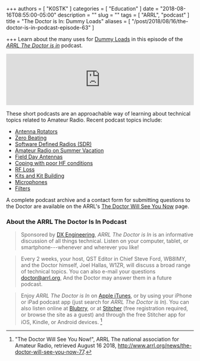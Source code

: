 +++
authors = [ "K0STK" ]
categories = [ "Education" ]
date = "2018-08-16T08:55:00-05:00"
description = ""
slug = ""
tags = [ "ARRL", "podcast" ]
title = "The Doctor is In: Dummy Loads"
aliases = [ "/post/2018/08/16/the-doctor-is-in-podcast-episode-63" ]

+++
Learn about the many uses for
[Dummy Loads](https://www.blubrry.com/arrl_the_doctor_is_in/35778069/dummy-loads/)
in this episode of the
[*ARRL The Doctor is in*](http://www.arrl.org/doctor/) podcast. 
<!--more-->

<iframe src="http://player.blubrry.com?media_url=http://media.blubrry.com/arrl_the_doctor_is_in/content.blubrry.com/arrl_the_doctor_is_in/Dummy_Loads_-_August_16_2018.mp3" scrolling="no" width="100%" height="138px" frameborder="0"></iframe>

These short podcasts are an approachable way of learning about technical
topics related to Amateur Radio. Recent podcast topics include:

* [Antenna Rotators](https://www.blubrry.com/arrl_the_doctor_is_in/35777517/antenna-rotators/)
* [Zero Beating](https://www.blubrry.com/arrl_the_doctor_is_in/34738261/arrls-the-doctor-is-in-zero-beating/)
* [Software Defined Radios \(SDR\)](https://www.blubrry.com/arrl_the_doctor_is_in/34737871/arrls-the-doctor-is-in/)
* [Amateur Radio on Summer Vacation](https://www.blubrry.com/arrl_the_doctor_is_in/34737799/arrls-the-doctor-is-in/)
* [Field Day Antennas](https://www.blubrry.com/arrl_the_doctor_is_in/33498188/field-day-antennas/)
* [Coping with poor HF conditions](https://www.blubrry.com/arrl_the_doctor_is_in/33492377/coping-with-poor-hf-conditions/)
* [RF Loss](https://www.blubrry.com/arrl_the_doctor_is_in/33471495/rf-loss/)
* [Kits and Kit Building](https://www.blubrry.com/arrl_the_doctor_is_in/32708952/kits-and-kit-building/)
* [Microphones](https://www.blubrry.com/arrl_the_doctor_is_in/32621786/microphones/)
* [Filters](https://www.blubrry.com/arrl_the_doctor_is_in/32567809/filters)

A complete podcast archive and a contact form for submitting questions
to the Doctor are available on the ARRL's
[The Doctor Will See You Now](http://www.arrl.org/doctor) page.

### About the ARRL The Doctor Is In Podcast

>Sponsored by [DX Engineering](http://www.dxengineering.com/),
*ARRL The Doctor is In* is an informative discussion of all things
technical. Listen on your computer, tablet, or smartphone---whenever and
wherever you like!

>Every 2 weeks, your host, QST Editor in Chief Steve Ford, WB8IMY, and the
Doctor himself, Joel Hallas, W1ZR, will discuss a broad range of technical
topics. You can also e-mail your questions
[doctor@arrl.org](mailto:doctor@arrl.org),
And the Doctor may answer them in a future podcast.

>Enjoy
*ARRL The Doctor is In* on
[Apple iTunes](https://itunes.apple.com/us/podcast/arrl-the-doctor-is-in/id1096749595?mt=2()),
or by using your iPhone or iPad podcast app (just search for
*ARRL The Doctor is In*). You can also listen online at
[Blubrry](https://www.blubrry.com/arrl_the_doctor_is_in/),
or at
[Stitcher](https://www.stitcher.com/)
(free registration required, or browse the site as a guest) and through
the free Stitcher app for iOS, Kindle, or Android devices. [^1]

[^1]: "The Doctor Will See You Now!", ARRL The national association for Amateur Radio, retrieved August 16 2018, http://www.arrl.org/news/the-doctor-will-see-you-now-77.
